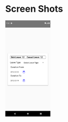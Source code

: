 # Screen Shots
<img src="https://github.com/ArunKumarVallal99/Camera/blob/Leave-Apply/ScreenShots/Screenshot_1610028023.png" height='300'>
